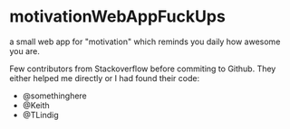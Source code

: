 # motivationWebAppFuckUps
a small web app for "motivation" which reminds you daily how awesome you are.

Few contributors from Stackoverflow before commiting to Github. They either helped me directly or I had found their code:
- @somethinghere
- @Keith
- @TLindig
